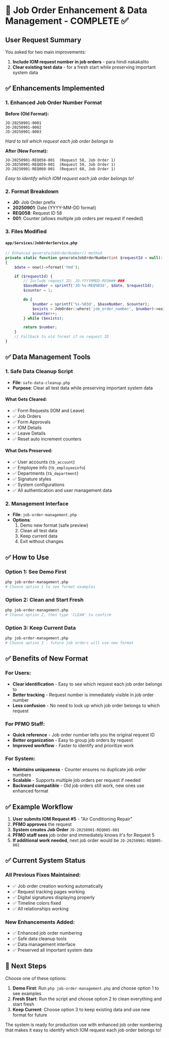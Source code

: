 # 🔧 Job Order Enhancement & Data Management - COMPLETE ✅

## User Request Summary

You asked for two main improvements:

1. **Include IOM request number in job orders** - para hindi nakakalito
2. **Clear existing test data** - for a fresh start while preserving important system data

## ✅ Enhancements Implemented

### 1. Enhanced Job Order Number Format

**Before (Old Format):**

```
JO-20250901-0001
JO-20250901-0002
JO-20250901-0003
```

_Hard to tell which request each job order belongs to_

**After (New Format):**

```
JO-20250901-REQ058-001  (Request 58, Job Order 1)
JO-20250901-REQ059-001  (Request 59, Job Order 1)
JO-20250901-REQ060-001  (Request 60, Job Order 1)
```

_Easy to identify which IOM request each job order belongs to!_

### 2. Format Breakdown

-   **JO**: Job Order prefix
-   **20250901**: Date (YYYY-MM-DD format)
-   **REQ058**: Request ID 58
-   **001**: Counter (allows multiple job orders per request if needed)

### 3. Files Modified

#### `app/Services/JobOrderService.php`

```php
// Enhanced generateJobOrderNumber() method
private static function generateJobOrderNumber(int $requestId = null): string
{
    $date = now()->format('Ymd');

    if ($requestId) {
        // Include request ID: JO-YYYYMMDD-REQ###-###
        $baseNumber = sprintf('JO-%s-REQ%03d', $date, $requestId);
        $counter = 1;

        do {
            $number = sprintf('%s-%03d', $baseNumber, $counter);
            $exists = JobOrder::where('job_order_number', $number)->exists();
            $counter++;
        } while ($exists);

        return $number;
    }
    // Fallback to old format if no request ID
}
```

## ✅ Data Management Tools

### 1. Safe Data Cleanup Script

-   **File**: `safe-data-cleanup.php`
-   **Purpose**: Clear all test data while preserving important system data

#### What Gets Cleared:

-   ✅ Form Requests (IOM and Leave)
-   ✅ Job Orders
-   ✅ Form Approvals
-   ✅ IOM Details
-   ✅ Leave Details
-   ✅ Reset auto increment counters

#### What Gets Preserved:

-   ✅ User accounts (`tb_account`)
-   ✅ Employee info (`tb_employeeinfo`)
-   ✅ Departments (`tb_department`)
-   ✅ Signature styles
-   ✅ System configurations
-   ✅ All authentication and user management data

### 2. Management Interface

-   **File**: `job-order-management.php`
-   **Options**:
    1. Demo new format (safe preview)
    2. Clean all test data
    3. Keep current data
    4. Exit without changes

## ✅ How to Use

### Option 1: See Demo First

```bash
php job-order-management.php
# Choose option 1 to see format examples
```

### Option 2: Clean and Start Fresh

```bash
php job-order-management.php
# Choose option 2, then type 'CLEAN' to confirm
```

### Option 3: Keep Current Data

```bash
php job-order-management.php
# Choose option 3 - future job orders will use new format
```

## ✅ Benefits of New Format

### For Users:

-   **Clear identification** - Easy to see which request each job order belongs to
-   **Better tracking** - Request number is immediately visible in job order number
-   **Less confusion** - No need to look up which job order belongs to which request

### For PFMO Staff:

-   **Quick reference** - Job order number tells you the original request ID
-   **Better organization** - Easy to group job orders by request
-   **Improved workflow** - Faster to identify and prioritize work

### For System:

-   **Maintains uniqueness** - Counter ensures no duplicate job order numbers
-   **Scalable** - Supports multiple job orders per request if needed
-   **Backward compatible** - Old job orders still work, new ones use enhanced format

## ✅ Example Workflow

1. **User submits IOM Request #5** - "Air Conditioning Repair"
2. **PFMO approves** the request
3. **System creates Job Order** `JO-20250901-REQ005-001`
4. **PFMO staff sees** job order and immediately knows it's for Request 5
5. **If additional work needed**, next job order would be `JO-20250901-REQ005-002`

## ✅ Current System Status

### All Previous Fixes Maintained:

-   ✅ Job order creation working automatically
-   ✅ Request tracking pages working
-   ✅ Digital signatures displaying properly
-   ✅ Timeline colors fixed
-   ✅ All relationships working

### New Enhancements Added:

-   ✅ Enhanced job order numbering
-   ✅ Safe data cleanup tools
-   ✅ Data management interface
-   ✅ Preserved all important system data

## 🎯 Next Steps

Choose one of these options:

1. **Demo First**: Run `php job-order-management.php` and choose option 1 to see examples
2. **Fresh Start**: Run the script and choose option 2 to clean everything and start fresh
3. **Keep Current**: Choose option 3 to keep existing data and use new format for future

The system is ready for production use with enhanced job order numbering that makes it easy to identify which IOM request each job order belongs to!
